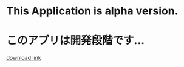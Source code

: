 # This Application is alpha version.
# このアプリは開発段階です...
[download link](https://github.com/hakumai22/AndroidWidgetForWindows/raw/master/Download%20this.zip)